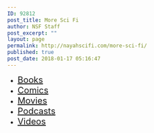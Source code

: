 ```yaml
---
ID: 92812
post_title: More Sci Fi
author: NSF Staff
post_excerpt: ""
layout: page
permalink: http://nayahscifi.com/more-sci-fi/
published: true
post_date: 2018-01-17 05:16:47
---
```

<ul>
 	<li><span style="font-size: 20px;"><a href="http://nayahscifi.com/category/book/">Books</a></span></li>
 	<li><span style="font-size: 20px;"><a href="http://nayahscifi.com/category/comics/">Comics</a></span></li>
 	<li><span style="font-size: 20px;"><a href="http://nayahscifi.com/category/movies/">Movies</a></span></li>
 	<li><span style="font-size: 20px;"><a href="http://nayahscifi.com/category/movies/">Podcasts</a></span></li>
 	<li><span style="font-size: 20px;"><a href="http://nayahscifi.com/videos/">Videos</a></span></li>
</ul>